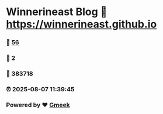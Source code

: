 # Winnerineast Blog :link: https://winnerineast.github.io 
### :page_facing_up: [56](https://winnerineast.github.io/tag.html) 
### :speech_balloon: 2 
### :hibiscus: 383718 
### :alarm_clock: 2025-08-07 11:39:45 
### Powered by :heart: [Gmeek](https://github.com/Meekdai/Gmeek)
